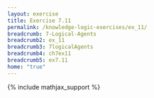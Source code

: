```yaml
---
layout: exercise
title: Exercise 7.11
permalink: /knowledge-logic-exercises/ex_11/
breadcrumb: 7-Logical-Agents
breadcrumb2: ex_11
breadcrumb3: 7logicalAgents
breadcrumb4: ch7ex11
breadcrumb5: ex7.11
home: "true"
---
```


{% include mathjax_support %}


